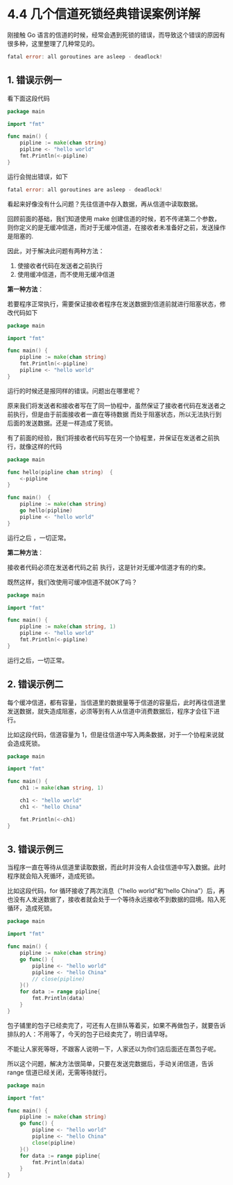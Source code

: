 # 4.4 几个信道死锁经典错误案例详解



刚接触 Go 语言的信道的时候，经常会遇到死锁的错误，而导致这个错误的原因有很多种，这里整理了几种常见的。

```go
fatal error: all goroutines are asleep - deadlock!
```



## 1. 错误示例一

看下面这段代码

```go
package main

import "fmt"

func main() {
	pipline := make(chan string)
	pipline <- "hello world"
	fmt.Println(<-pipline)
} 
```

运行会抛出错误，如下

```go
fatal error: all goroutines are asleep - deadlock!
```

看起来好像没有什么问题？先往信道中存入数据，再从信道中读取数据。

回顾前面的基础，我们知道使用 make 创建信道的时候，若不传递第二个参数，则你定义的是无缓冲信道，而对于无缓冲信道，在接收者未准备好之前，发送操作是阻塞的.

因此，对于解决此问题有两种方法：

1. 使接收者代码在发送者之前执行
2. 使用缓冲信道，而不使用无缓冲信道

**第一种方法**：

若要程序正常执行，需要保证接收者程序在发送数据到信道前就进行阻塞状态，修改代码如下

```go
package main

import "fmt"

func main() {
	pipline := make(chan string)
	fmt.Println(<-pipline)
    pipline <- "hello world"
} 
```

运行的时候还是报同样的错误。问题出在哪里呢？

原来我们将发送者和接收者写在了同一协程中，虽然保证了接收者代码在发送者之前执行，但是由于前面接收者一直在等待数据 而处于阻塞状态，所以无法执行到后面的发送数据。还是一样造成了死锁。

有了前面的经验，我们将接收者代码写在另一个协程里，并保证在发送者之前执行，就像这样的代码

```go
package main

func hello(pipline chan string)  {
	<-pipline
}

func main()  {
	pipline := make(chan string)
	go hello(pipline)
	pipline <- "hello world"
}
```

运行之后 ，一切正常。

**第二种方法**：

接收者代码必须在发送者代码之前 执行，这是针对无缓冲信道才有的约束。

既然这样，我们改使用可缓冲信道不就OK了吗？

```go
package main

import "fmt"

func main() {
	pipline := make(chan string, 1)
	pipline <- "hello world"
	fmt.Println(<-pipline)
} 
```

运行之后，一切正常。



## 2. 错误示例二

每个缓冲信道，都有容量，当信道里的数据量等于信道的容量后，此时再往信道里发送数据，就失造成阻塞，必须等到有人从信道中消费数据后，程序才会往下进行。

 比如这段代码，信道容量为 1，但是往信道中写入两条数据，对于一个协程来说就会造成死锁。

```go
package main

import "fmt"

func main() {
	ch1 := make(chan string, 1)

	ch1 <- "hello world"
	ch1 <- "hello China"

	fmt.Println(<-ch1)
}
```



## 3. 错误示例三

当程序一直在等待从信道里读取数据，而此时并没有人会往信道中写入数据。此时程序就会陷入死循环，造成死锁。

比如这段代码，for 循环接收了两次消息（"hello world"和“hello China”）后，再也没有人发送数据了，接收者就会处于一个等待永远接收不到数据的囧境。陷入死循环，造成死锁。

```go
package main

import "fmt"

func main() {
	pipline := make(chan string)
	go func() {
		pipline <- "hello world"
		pipline <- "hello China"
		// close(pipline)
	}()
	for data := range pipline{
		fmt.Println(data)
	}
}
```

包子铺里的包子已经卖完了，可还有人在排队等着买，如果不再做包子，就要告诉排队的人：不用等了，今天的包子已经卖完了，明日请早呀。

不能让人家死等呀，不跟客人说明一下，人家还以为你们店后面还在蒸包子呢。

所以这个问题，解决方法很简单，只要在发送完数据后，手动关闭信道，告诉 range 信道已经关闭，无需等待就行。

```go
package main

import "fmt"

func main() {
	pipline := make(chan string)
	go func() {
		pipline <- "hello world"
		pipline <- "hello China"
		close(pipline)
	}()
	for data := range pipline{
		fmt.Println(data)
	}
}
```



